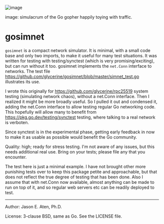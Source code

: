![image](https://github.com/user-attachments/assets/d671bf05-5688-4f46-b685-63beb29826ab)

image: simulacrum of the Go gopher happily toying with traffic.

gosimnet
========

`gosimnet` is a compact network simulator. It is minimal,
with a small code base and only two imports, to make
it useful for many test situations. It was written for testing with 
testing/synctest (which is very promising/exciting), but
can run without it too. gosimnet implements the `net.Conn`
interface to networks. The test file
https://github.com/glycerine/gosimnet/blob/master/simnet_test.go
illustrates its use.

I wrote this originally for https://github.com/glycerine/rpc25519 
system testing (simulating network chaos), without
a net.Conn interface. Then I realized it might 
be more broadly useful. So I pulled it out and condensed it, adding
the net.Conn interface to allow testing regular Go networking
code. This hopefully will allow many to benefit
from https://pkg.go.dev/testing/synctest testing,
where talking to a real network is verboten.

Since synctest is in the experimental phase, 
getting early feedback in now to make it as
usable as possible would benefit the Go community.

Quality: high; ready for stress testing. I'm not aware of any issues,
but this needs additional real use. Bring on your tests;
please file any that you encounter.

The test here is just a minimal example. I have
not brought other more punishing tests over 
to keep this package petite and approachable, but that does
not reflect the true degree of testing that
has been done. Also I assume that with net.Conn
now available, almost anything can be made
to run on top of it, and so regular web servers
etc can be readily deployed to test.

---
Author: Jason E. Aten, Ph.D.

License: 3-clause BSD, same as Go. See the LICENSE file.
